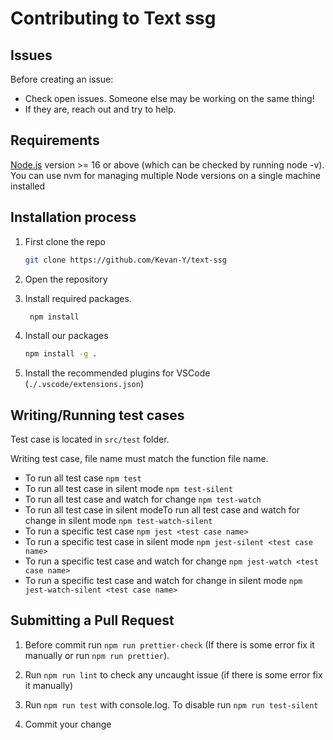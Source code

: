 # Contributing to Text ssg

## Issues

Before creating an issue:

- Check open issues. Someone else may be working on the same thing!
- If they are, reach out and try to help.

## Requirements​​

[Node.js](https://nodejs.dev/) version >= 16 or above (which can be checked by running node -v). You
can use nvm for managing multiple Node versions on a single machine installed

## Installation process

1. First clone the repo

   ```bash
   git clone https://github.com/Kevan-Y/text-ssg
   ```

2. Open the repository
3. Install required packages.

   ```bash
    npm install
   ```

4. Install our packages

   ```bash
   npm install -g .
   ```

5. Install the recommended plugins for VSCode (`./.vscode/extensions.json`)

## Writing/Running test cases

Test case is located in `src/test` folder.

Writing test case, file name must match the function file name.

- To run all test case `npm test`
- To run all test case in silent mode `npm test-silent`
- To run all test case and watch for change `npm test-watch`
- To run all test case in silent modeTo run all test case and watch for change in silent mode
  `npm test-watch-silent`
- To run a specific test case `npm jest <test case name>`
- To run a specific test case in silent mode `npm jest-silent <test case name>`
- To run a specific test case and watch for change `npm jest-watch <test case name>`
- To run a specific test case and watch for change in silent mode
  `npm jest-watch-silent <test case name>`

## Submitting a Pull Request

1. Before commit run `npm run prettier-check` (If there is some error fix it manually or run
   `npm run prettier`).

2. Run `npm run lint` to check any uncaught issue (if there is some error fix it manually)

3. Run `npm run test` with console.log. To disable run `npm run test-silent`

4. Commit your change
